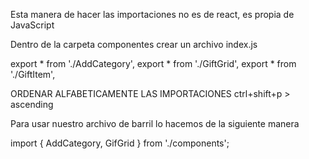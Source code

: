 Esta manera de hacer las importaciones no es de react, es propia de JavaScript

Dentro de la carpeta componentes crear un archivo index.js

export * from './AddCategory',
export * from './GiftGrid',
export * from './GiftItem',

ORDENAR ALFABETICAMENTE LAS IMPORTACIONES
ctrl+shift+p > ascending

Para usar nuestro archivo de barril lo hacemos de la siguiente manera

import { AddCategory, GifGrid } from './components';